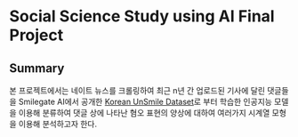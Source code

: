 # Social Science Study using AI Final Project


## Summary
본 프로젝트에서는 네이트 뉴스를 크롤링하여 최근 n년 간 업로드된 기사에 달린 댓글들을 Smilegate AI에서 공개한 [Korean UnSmile Dataset](https://github.com/smilegate-ai/korean_unsmile_dataset)로 부터 학습한 인공지능 모델을 이용해 분류하여 댓글 상에 나타난 혐오 표현의 양상에 대하여 여러가지 시계열 모형을 이용해 분석하고자 한다.
